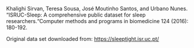 Khalighi Sirvan, Teresa Sousa, José Moutinho Santos, and Urbano Nunes. “ISRUC-Sleep: A comprehensive public dataset for sleep researchers.“Computer methods and programs in biomedicine 124 (2016): 180-192.

Original data set downloaded from: https://sleeptight.isr.uc.pt/
